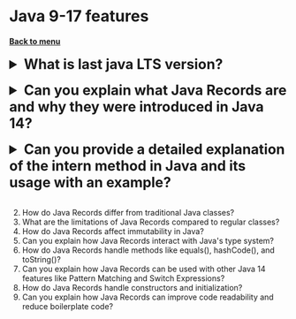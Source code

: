 <h1>Java 9-17 features</h1> 
<h4> 

[Back to menu](../Menu.md)

</h4>

[//]: # (What is last java LTS version?)

<details>
    <summary style="font-size: 25px;">
        <b>
            What is last java LTS version?
        </b>
    </summary>
<br>

- Java 17 (LTS) - September 2021
- Java 21 (JDK 21) — Released in September 2023

next will be 25 (LTS) September 2025

</details>
<br>

[//]: # (Can you explain what Java Records are 
        and why they were introduced in Java 14?)

<details>
    <summary style="font-size: 25px;">
        <b>
            Can you explain what Java Records are 
            and why they were introduced in Java 14?
        </b>
    </summary>
<br>

Java Records are a new kind of class
that are a transparent holder for shallowly immutable data,
and they were introduced to simplify the creation of such classes,
encourage immutability, improve code readability, and ensure correctness.

Here's an example of a Record:

```
public record Point(int x, int y) { }
```

This single line of code is equivalent to the following
traditional class declaration:

```
public final class Point {
    private final int x;
    private final int y;

    public Point(int x, int y) {
        this.x = x;
        this.y = y;
    }

    public int x() { return x; }
    public int y() { return y; }

    @Override
    public boolean equals(Object obj) { /* ... */ }
    @Override
    public int hashCode() { /* ... */ }
    @Override
    public String toString() { /* ... */ }
}
```

1. **Simplicity**: Records make it easier and simpler to create classes 
that are intended to be simple data carriers.

2. **Safety**: Records are implicitly final and their fields 
are implicitly final too, which encourages immutability.

3. **Readability**: By reducing boilerplate code, 
Records make the code more readable and easier to understand.

4. **Correctness**: Records automatically provide correct implementations 
of `equals()`, `hashCode()`, and `toString()`.

</details>
<br>

[//]: # (Can you provide a detailed explanation of the intern
        method in Java and its usage with an example?)

<details>
    <summary style="font-size: 25px;">
        <b>
            Can you provide a detailed explanation of the intern
            method in Java and its usage with an example?
        </b>
    </summary>
<br>

The intern() method in Java is a method of the String class 
that returns a canonical representation of the string object. 

A canonical representation is a single instance of the string 
that is shared by all other strings with the same content.

When you create a string literal in Java, a new String object is created. 
However, if you use the intern() method, 
the Java Virtual Machine (JVM) will check if a String object 
with the same content already exists in the string pool. 

If so, it will return the existing String object instead of creating a new one.

```
String s1 = "Hello";
String s2 = "Hello";
String s3 = s1.intern();

System.out.println(s1 == s2); // true
System.out.println(s1 == s3); // true
```

In what situation must use: 
The intern() method should be used when you need to ensure 
that all references are to a particular string value point to the same object. 
This can be useful for performance optimization 
and for maintaining consistency and avoiding errors.

</details>
<br>


2. How do Java Records differ from traditional Java classes?
4. What are the limitations of Java Records compared to regular classes?
5. How do Java Records affect immutability in Java?
6. Can you explain how Java Records interact with Java's type system?
7. How do Java Records handle methods like equals(), hashCode(), and toString()?
8. Can you explain how Java Records can be used with other Java 14 features like Pattern Matching and Switch Expressions?
9. How do Java Records handle constructors and initialization?
10. Can you explain how Java Records can improve code readability and reduce boilerplate code?



